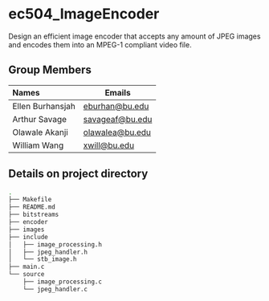# ec504_ImageEncoder
Design an efficient image encoder that accepts any amount of JPEG images and encodes them into an MPEG-1 compliant video file.

## Group Members
| Names              | Emails                |
| :----------------- | --------------------- |
| Ellen Burhansjah   | eburhan@bu.edu        |
| Arthur Savage      | savageaf@bu.edu       |
| Olawale Akanji     | olawalea@bu.edu       |
| William Wang       | xwill@bu.edu          |

## Details on project directory

```bash
.
├── Makefile
├── README.md
├── bitstreams
├── encoder
├── images
├── include
│   ├── image_processing.h
│   ├── jpeg_handler.h
│   └── stb_image.h
├── main.c
└── source
    ├── image_processing.c
    └── jpeg_handler.c
```
